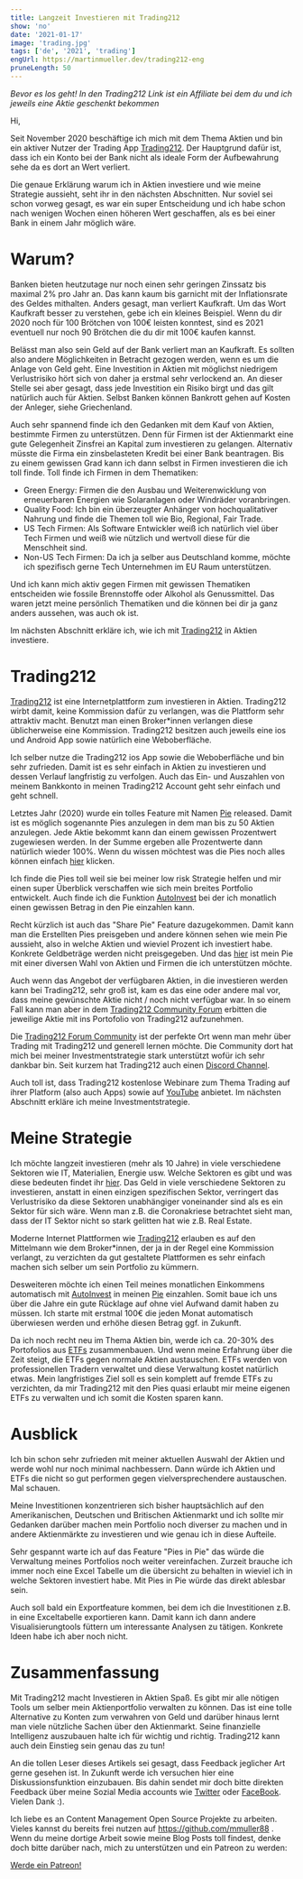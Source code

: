 ```yaml
---
title: Langzeit Investieren mit Trading212
show: 'no'
date: '2021-01-17'
image: 'trading.jpg'
tags: ['de', '2021', 'trading']
engUrl: https://martinmueller.dev/trading212-eng
pruneLength: 50
---
```

*Bevor es los geht! In den Trading212 Link ist ein Affiliate bei dem du und ich jeweils eine Aktie geschenkt bekommen*

Hi,

Seit November 2020 beschäftige ich mich mit dem Thema Aktien und bin ein aktiver Nutzer der Trading App [Trading212](https://trading212.com/invite/GvP8w4UF). Der Hauptgrund dafür ist, dass ich ein Konto bei der Bank nicht als ideale Form der Aufbewahrung sehe da es dort an Wert verliert.

Die genaue Erklärung warum ich in Aktien investiere und wie meine Strategie aussieht, seht ihr in den nächsten Abschnitten. Nur soviel sei schon vorweg gesagt, es war ein super Entscheidung und ich habe schon nach wenigen Wochen einen höheren Wert geschaffen, als es bei einer Bank in einem Jahr möglich wäre.

# Warum?
Banken bieten heutzutage nur noch einen sehr geringen Zinssatz bis maximal 2% pro Jahr an. Das kann kaum bis garnicht mit der Inflationsrate des Geldes mithalten. Anders gesagt, man verliert Kaufkraft. Um das Wort Kaufkraft besser zu verstehen, gebe ich ein kleines Beispiel. Wenn du dir 2020 noch für 100 Brötchen von 100€ leisten konntest, sind es 2021 eventuell nur noch 90 Brötchen die du dir mit 100€ kaufen kannst.

Belässt man also sein Geld auf der Bank verliert man an Kaufkraft. Es sollten also andere Möglichkeiten in Betracht gezogen werden, wenn es um die Anlage von Geld geht. Eine Investition in Aktien mit möglichst niedrigem Verlustrisiko hört sich von daher ja erstmal sehr verlockend an. An dieser Stelle sei aber gesagt, dass jede Investition ein Risiko birgt und das gilt natürlich auch für Aktien. Selbst Banken können Bankrott gehen auf Kosten der Anleger, siehe Griechenland.

Auch sehr spannend finde ich den Gedanken mit dem Kauf von Aktien, bestimmte Firmen zu unterstützen. Denn für Firmen ist der Aktienmarkt eine gute Gelegenheit Zinsfrei an Kapital zum investieren zu gelangen. Alternativ müsste die Firma ein zinsbelasteten Kredit bei einer Bank beantragen. Bis zu einem gewissen Grad kann ich dann selbst in Firmen investieren die ich toll finde. Toll finde ich Firmen in dem Thematiken:

* Green Energy: Firmen die den Ausbau und Weiterenwicklung von erneuerbaren Energien wie Solaranlagen oder Windräder voranbringen.
* Quality Food: Ich bin ein überzeugter Anhänger von hochqualitativer Nahrung und finde die Themen toll wie Bio, Regional, Fair Trade.
* US Tech Firmen: Als Software Entwickler weiß ich natürlich viel über Tech Firmen und weiß wie nützlich und wertvoll diese für die Menschheit sind.
* Non-US Tech Firmen: Da ich ja selber aus Deutschland komme, möchte ich spezifisch gerne Tech Unternehmen im EU Raum unterstützen.

Und ich kann mich aktiv gegen Firmen mit gewissen Thematiken entscheiden wie fossile Brennstoffe oder Alkohol als Genussmittel. Das waren jetzt meine persönlich Thematiken und die können bei dir ja ganz anders aussehen, was auch ok ist.

Im nächsten Abschnitt erkläre ich, wie ich mit [Trading212](https://trading212.com/invite/GvP8w4UF) in Aktien investiere.

# Trading212

[Trading212](https://trading212.com/invite/GvP8w4UF) ist eine Internetplattform zum investieren in Aktien. Trading212 wirbt damit, keine Kommission dafür zu verlangen, was die Plattform sehr attraktiv macht. Benutzt man einen Broker*innen verlangen diese üblicherweise eine Kommission. Trading212 besitzen auch jeweils eine ios und Android App sowie natürlich eine Weboberfläche.

Ich selber nutze die Trading212 ios App sowie die Weboberfläche und bin sehr zufrieden. Damit ist es sehr einfach in Aktien zu investieren und dessen Verlauf langfristig zu verfolgen. Auch das Ein- und Auszahlen von meinem Bankkonto in meinen Trading212 Account geht sehr einfach und geht schnell.

Letztes Jahr (2020) wurde ein tolles Feature mit Namen [Pie](https://helpcentre.trading212.com/hc/en-us/articles/360009313957-Pies-AutoInvest-Introduction) released. Damit ist es möglich sogenannte Pies anzulegen in dem man bis zu 50 Aktien anzulegen. Jede Aktie bekommt kann dan einem gewissen Prozentwert zugewiesen werden. In der Summe ergeben alle Prozentwerte dann natürlich wieder 100%. Wenn du wissen möchtest was die Pies noch alles können einfach [hier](https://helpcentre.trading212.com/hc/en-us/articles/360009313957-Pies-AutoInvest-Introduction) klicken.

Ich finde die Pies toll weil sie bei meiner low risk Strategie helfen und mir einen super Überblick verschaffen wie sich mein breites Portfolio entwickelt. Auch finde ich die Funktion [AutoInvest](https://helpcentre.trading212.com/hc/en-us/articles/360009313957-Pies-AutoInvest-Introduction) bei der ich monatlich einen gewissen Betrag in den Pie einzahlen kann.

Recht kürzlich ist auch das "Share Pie" Feature dazugekommen. Damit kann man die Erstellten Pies preisgeben und andere können sehen wie mein Pie aussieht, also in welche Aktien und wieviel Prozent ich investiert habe. Konkrete Geldbeträge werden nicht preisgegeben. Und das [hier](https://trading212.com/pies/l7iYcKopcsn4QkND915c7ISopbU5) ist mein Pie mit einer diversen Wahl von Aktien und Firmen die ich unterstützen möchte.

Auch wenn das Angebot der verfügbaren Aktien, in die investieren werden kann bei Trading212, sehr groß ist, kam es das eine oder andere mal vor, dass meine gewünschte Aktie nicht / noch nicht verfügbar war. In so einem Fall kann man aber in dem [Trading212 Community Forum](https://community.trading212.com/) erbitten die jeweilige Aktie mit ins Portofolio von Trading212 aufzunehmen.

Die [Trading212 Forum Community](https://community.trading212.com/) ist der perfekte Ort wenn man mehr über Trading mit Trading212 und generell lernen möchte. Die Community dort hat mich bei meiner Investmentstrategie stark unterstützt wofür ich sehr dankbar bin. Seit kurzem hat Trading212 auch einen [Discord Channel](https://discord.gg/yWy9scvP).

Auch toll ist, dass Trading212 kostenlose Webinare zum Thema Trading auf ihrer Platform (also auch Apps) sowie auf [YouTube](https://youtube.com/user/Trading212) anbietet. Im nächsten Abschnitt erkläre ich meine Investmentstrategie.
  
# Meine Strategie
Ich möchte langzeit investieren (mehr als 10 Jahre) in viele verschiedene Sektoren wie IT, Materialien, Energie usw. Welche Sektoren es gibt und was diese bedeuten findet ihr [hier](https://corporatefinanceinstitute.com/resources/knowledge/finance/the-sp-sectors/). Das Geld in viele verschiedene Sektoren zu investieren, anstatt in einen einzigen spezifischen Sektor, verringert das Verlustrisiko da diese Sektoren unabhängiger voneinander sind als es ein Sektor für sich wäre. Wenn man z.B. die Coronakriese betrachtet sieht man, dass der IT Sektor nicht so stark gelitten hat wie z.B. Real Estate.

Moderne Internet Plattformen wie [Trading212](https://trading212.com/invite/GvP8w4UF) erlauben es auf den Mittelmann wie dem Broker*innen, der ja in der Regel eine Kommission verlangt, zu verzichten da gut gestaltete Plattformen es sehr einfach machen sich selber um sein Portfolio zu kümmern.

Desweiteren möchte ich einen Teil meines monatlichen Einkommens automatisch mit [AutoInvest](https://helpcentre.trading212.com/hc/en-us/articles/360009313957-Pies-AutoInvest-Introduction) in meinen [Pie](https://helpcentre.trading212.com/hc/en-us/articles/360009313957-Pies-AutoInvest-Introduction) einzahlen. Somit baue ich uns über die Jahre ein gute Rücklage auf ohne viel Aufwand damit haben zu müssen.
Ich starte mit erstmal 100€ die jeden Monat automatisch überwiesen werden und erhöhe diesen Betrag ggf. in Zukunft.

Da ich noch recht neu im Thema Aktien bin, werde ich ca. 20-30% des Portofolios aus [ETFs](https://en.wikipedia.org/wiki/Exchange-traded_fund) zusammenbauen. Und wenn meine Erfahrung über die Zeit steigt, die ETFs gegen normale Aktien austauschen. ETFs werden von professionellen Tradern verwaltet und diese Verwaltung kostet natürlich etwas. Mein langfristiges Ziel soll es sein komplett auf fremde ETFs zu verzichten, da mir Trading212 mit den Pies quasi erlaubt mir meine eigenen ETFs zu verwalten und ich somit die Kosten sparen kann.

# Ausblick
Ich bin schon sehr zufrieden mit meiner aktuellen Auswahl der Aktien und werde wohl nur noch minimal nachbessern. Dann würde ich Aktien und ETFs die nicht so gut performen gegen vielversprechendere austauschen. Mal schauen.

Meine Investitionen konzentrieren sich bisher hauptsächlich auf den Amerikanischen, Deutschen und Britischen Aktienmarkt und ich sollte mir Gedanken darüber machen mein Portfolio noch diverser zu machen und in andere Aktienmärkte zu investieren und wie genau ich in diese Aufteile.

Sehr gespannt warte ich auf das Feature "Pies in Pie" das würde die Verwaltung meines Portfolios noch weiter vereinfachen. Zurzeit brauche ich immer noch eine Excel Tabelle um die übersicht zu behalten in wieviel ich in welche Sektoren investiert habe. Mit Pies in Pie würde das direkt ablesbar sein.

Auch soll bald ein Exportfeature kommen, bei dem ich die Investitionen z.B. in eine Exceltabelle exportieren kann. Damit kann ich dann andere Visualisierungtools füttern um interessante Analysen zu tätigen. Konkrete Ideen habe ich aber noch nicht.

# Zusammenfassung
Mit Trading212 macht Investieren in Aktien Spaß. Es gibt mir alle nötigen Tools um selber mein Aktienportfolio verwalten zu können. Das ist eine tolle Alternative zu Konten zum verwahren von Geld und darüber hinaus lernt man viele nützliche Sachen über den Aktienmarkt. Seine finanzielle Intelligenz auszubauen halte ich für wichtig und richtig. Trading212 kann auch dein Einstieg sein genau das zu tun!

An die tollen Leser dieses Artikels sei gesagt, dass Feedback jeglicher Art gerne gesehen ist. In Zukunft werde ich versuchen hier eine Diskussionsfunktion einzubauen. Bis dahin sendet mir doch bitte direkten Feedback über meine Sozial Media accounts wie [Twitter](https://twitter.com/MartinMueller_) oder [FaceBook](https://facebook.com/martin.muller.10485). Vielen Dank :).

Ich liebe es an Content Management Open Source Projekte zu arbeiten. Vieles kannst du bereits frei nutzen auf https://github.com/mmuller88 . Wenn du meine dortige Arbeit sowie meine Blog Posts toll findest, denke doch bitte darüber nach, mich zu unterstützen und ein Patreon zu werden:

<a href="https://patreon.com/bePatron?u=29010217" data-patreon-widget-type="become-patron-button">Werde ein Patreon!</a> 